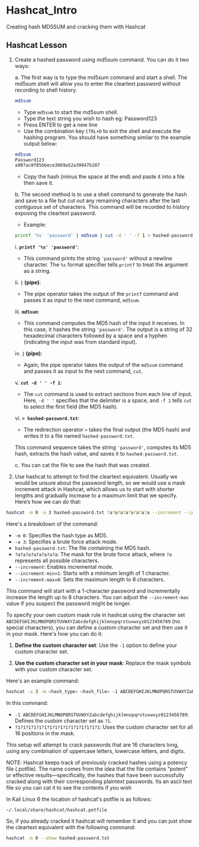 # Hashcat_Intro
Creating hash MD5SUM and cracking them with Hashcat

## Hashcat Lesson

1. Create a hashed password using md5sum command. You can do it two ways:

    a. The first way is to type the md5sum command and start a shell. The md5sum shell will allow you to enter the cleartext password without recording to shell history.
    ```bash
    md5sum
    ```
    - Type `md5sum` to start the md5sum shell.
    - Type the text string you wish to hash eg: Password123
    - Press ENTER to get a new line
    - Use the combination key `CTRL+D` to exit the shell and execute the hashing program. You should have something similar to the example output below:
    ```bash
    md5sum
    Password123
    a907ac8f85bbece3069a52a39947b287  -
    ```
    - Copy the hash (minus the space at the end) and paste it into a file then save it.

    b. The second method is to use a shell command to generate the hash and save to a file but cut out any remaining characters after the last contiguous set of characters. This command will be recorded to history exposing the cleartext password.
    - Example: 

    ```bash
    printf '%s' 'password' | md5sum | cut -d ' ' -f 1 > hashed-password.txt
    ```

    i. **`printf '%s' 'password'`**:
    - This command prints the string `'password'` without a newline character. The `%s` format specifier tells `printf` to treat the argument as a string.

    ii. **`|` (pipe)**:
    - The pipe operator takes the output of the `printf` command and passes it as input to the next command, `md5sum`.

    iii. **`md5sum`**:
    - This command computes the MD5 hash of the input it receives. In this case, it hashes the string `'password'`. The output is a string of 32 hexadecimal characters followed by a space and a hyphen (indicating the input was from standard input).

    iv. **`|` (pipe)**:
    - Again, the pipe operator takes the output of the `md5sum` command and passes it as input to the next command, `cut`.

    v. **`cut -d ' ' -f 1`**:
    - The `cut` command is used to extract sections from each line of input. Here, `-d ' '` specifies that the delimiter is a space, and `-f 1` tells `cut` to select the first field (the MD5 hash).

    vi. **`> hashed-password.txt`**:
    - The redirection operator `>` takes the final output (the MD5 hash) and writes it to a file named `hashed-password.txt`.

    This command sequence takes the string `'password'`, computes its MD5 hash, extracts the hash value, and saves it to `hashed-password.txt`.

    c. You can cat the file to see the hash that was created.

2. Use hashcat to attempt to find the cleartext equivalent.
Usually we would be unsure about the password length, so we would use a mask increment attack in Hashcat, which allows us to start with shorter lengths and gradually increase to a maximum limit that we specify. Here’s how we can do that:

```bash
hashcat -m 0 -a 3 hashed-password.txt ?a?a?a?a?a?a?a?a --increment --increment-min=1 --increment-max=8
```

Here's a breakdown of the command:
- `-m 0`: Specifies the hash type as MD5.
- `-a 3`: Specifies a brute force attack mode.
- `hashed-password.txt`: The file containing the MD5 hash.
- `?a?a?a?a?a?a?a?a`: The mask for the brute force attack, where `?a` represents all possible characters.
- `--increment`: Enables incremental mode.
- `--increment-min=1`: Starts with a minimum length of 1 character.
- `--increment-max=8`: Sets the maximum length to 8 characters.

This command will start with a 1-character password and incrementally increase the length up to 8 characters. You can adjust the `--increment-max` value if you suspect the password might be longer.

To specify your own custom mask rule in hashcat using the character set `ABCDEFGHIJKLMNOPQRSTUVWXYZabcdefghijklmnopqrstuvwxyz0123456789` (no special characters), you can define a custom character set and then use it in your mask. Here's how you can do it:

1. **Define the custom character set**:
   Use the `-1` option to define your custom character set.

2. **Use the custom character set in your mask**:
   Replace the mask symbols with your custom character set.

Here's an example command:

```bash
hashcat -a 3 -m <hash_type> <hash_file> -1 ABCDEFGHIJKLMNOPQRSTUVWXYZabcdefghijklmnopqrstuvwxyz0123456789 ?1?1?1?1?1?1?1?1?1?1?1?1?1?1?1?1
```

In this command:
- `-1 ABCDEFGHIJKLMNOPQRSTUVWXYZabcdefghijklmnopqrstuvwxyz0123456789`: Defines the custom character set as `?1`.
- `?1?1?1?1?1?1?1?1?1?1?1?1?1?1?1?1`: Uses the custom character set for all 16 positions in the mask.

This setup will attempt to crack passwords that are 16 characters long, using any combination of uppercase letters, lowercase letters, and digits.



NOTE: Hashcat keeps track of previously cracked hashes using a potency file (.potfile). The name comes from the idea that the file contains “potent” or effective results—specifically, the hashes that have been successfully cracked along with their corresponding plaintext passwords. Its an ascii text file so you can cat it to see the contents if you wish

In Kali Linux 6 the location of hashcat's potfile is as follows:

`~/.local/share/hashcat/hashcat.potfile`


So, if you already cracked it hashcat will remember it and you can just show the cleartext equivalent with the following command:

```bash
hashcat -m 0 --show hashed-password.txt
```
